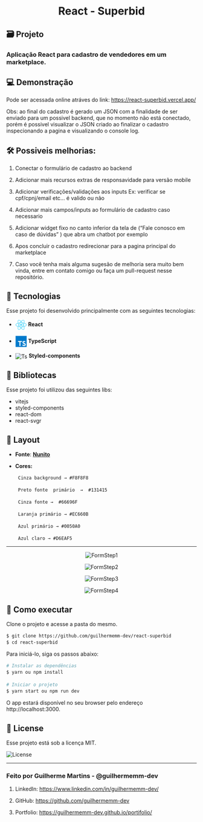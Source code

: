 

<h1 align="center">
    React - Superbid
</h1>



## 🗃 Projeto



### Aplicação React para cadastro de vendedores em um marketplace.

## 💻 Demonstração

Pode ser acessada online atráves do link:
https://react-superbid.vercel.app/

Obs: ao final do cadastro é gerado um JSON com a finalidade de ser enviado para um possivel backend, que no momento não está conectado, porém é possivel visualizar o JSON criado ao finalizar o cadastro inspecionando a pagina e visualizando o console log.


## 🛠 Possiveis melhorias:

 1. Conectar o formulário de cadastro ao backend
 
 2. Adicionar mais recursos extras de responsavidade para versão mobile

 3. Adicionar verificações/validações aos inputs
 Ex:  verificar se cpf/cpnj/email etc… é valido   ou não

 4. Adicionar mais campos/inputs ao formulário de cadastro caso necessario

 5. Adicionar widget  fixo no canto inferior da tela de  (“Fale conosco em caso de dúvidas” ) que abra um chatbot por exemplo

 6. Apos concluir o cadastro redirecionar para a pagina principal do  marketplace
 
 8. Caso você tenha mais alguma sugesão de melhoria sera muito bem vinda, entre em contato comigo ou faça um pull-request nesse repositório.
 
## 🧪 Tecnologias

Esse projeto foi desenvolvido principalmente com as seguintes tecnologias:

- <img align="center" alt="React" height="30" width="30" src="https://raw.githubusercontent.com/devicons/devicon/master/icons/react/react-original.svg"> **React**

-  <img align="center" alt="Ts" height="30" width="30" src="https://raw.githubusercontent.com/devicons/devicon/master/icons/typescript/typescript-plain.svg">  **TypeScript**
- <img align="center" alt="Ts" height="30" width="30" src="https://cdn-media-1.freecodecamp.org/images/1*p1TndLk3UsGPBsM7qHPZIw.png">  **Styled-components**

## 📕 Bibliotecas

Esse projeto foi utilizou das seguintes libs:

- vitejs
- styled-components
- react-dom
- react-svgr




## 🔖 Layout

- **Fonte**: **[Nunito](https://fonts.google.com/specimen/Nunito)** 

 - **Cores:**

		
		Cinza background → #F8F8F8

		Preto fonte  primário  →  #131415

		Cinza fonte →  #66696F

		Laranja primário → #EC660B

		Azul primário → #0050A0

		Azul claro → #D6EAF5
<hr/>


<p align="center">
    <img alt="FormStep1" src="/public/step1.png" />
</p>
<p align="center">
    <img alt="FormStep2" src="/public/step2.png" />
</p>
<p align="center">
    <img alt="FormStep3" src="/public/step3.png" />
</p>
<p align="center">
    <img alt="FormStep4" src="/public/step4.png" />
</p>

## 🚀 Como executar

Clone o projeto e acesse a pasta do mesmo.

```bash
$ git clone https://github.com/guilhermemm-dev/react-superbid
$ cd react-superbid
```

Para iniciá-lo, siga os passos abaixo:
```bash
# Instalar as dependências
$ yarn ou npm install

# Iniciar o projeto
$ yarn start ou npm run dev
```
O app estará disponível no seu browser pelo endereço http://localhost:3000.



## 📝 License

Esse projeto está sob a licença MIT.  

  <img  src="https://img.shields.io/static/v1?label=license&message=MIT&color=8257E5&labelColor=000000" alt="License">   
</p>


<hr/>

  

<h3> Feito por Guilherme Martins - @guilhermemm-dev </h3>

  

 1. LinkedIn: https://www.linkedin.com/in/guilhermemm-dev/

 2. GitHub: https://github.com/guilhermemm-dev

 3. Portfolio: https://guilhermemm-dev.github.io/portifolio/

